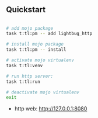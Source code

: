#  

## Quickstart

```bash

# add mojo package
task t:tl:pm -- add lightbug_http

# install mojo package
task t:tl:pm -- install

# activate mojo virtualenv
task t:tl:venv

# run http server: 
task t:tl:run

# deactivate mojo virtualenv
exit

```

- http web: http://127.0.0.1:8080
